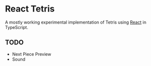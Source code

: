 # React Tetris

A mostly working experimental implementation of Tetris using
[React](http://facebook.github.io/react/) in TypeScript.

## TODO

* Next Piece Preview
* Sound
